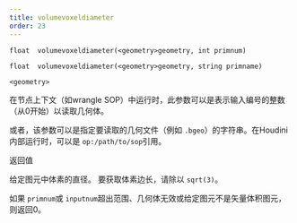 ```yaml
---
title: volumevoxeldiameter
order: 23
---
```

`float  volumevoxeldiameter(<geometry>geometry, int primnum)`

`float  volumevoxeldiameter(<geometry>geometry, string primname)`

`<geometry>`

在节点上下文（如wrangle SOP）中运行时，此参数可以是表示输入编号的整数（从0开始）以读取几何体。

或者，该参数可以是指定要读取的几何文件（例如 `.bgeo`）的字符串。在Houdini内部运行时，可以是 `op:/path/to/sop`引用。

返回值

给定图元中体素的直径。
要获取体素边长，请除以 `sqrt(3)`。

如果 `primnum`或 `inputnum`超出范围、几何体无效或给定图元不是矢量体积图元，则返回0。
